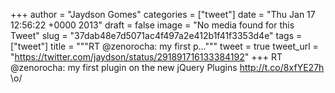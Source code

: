 
+++
author = "Jaydson Gomes"
categories = ["tweet"]
date = "Thu Jan 17 12:56:22 +0000 2013"
draft = false
image = "No media found for this Tweet"
slug = "37dab48e7d5071ac4f497a2e412b1f41f3353d4e"
tags = ["tweet"]
title = """RT @zenorocha: my first p..."""
tweet = true
tweet_url = "https://twitter.com/jaydson/status/291891716133384192"
+++
RT @zenorocha: my first plugin on the new jQuery Plugins http://t.co/8xfYE27h \o/
